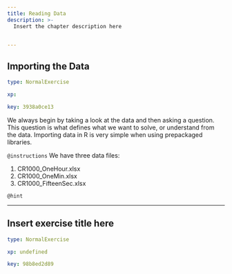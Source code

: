 ```yaml
---
title: Reading Data
description: >-
  Insert the chapter description here


---
```

## Importing the Data

```yaml
type: NormalExercise

xp: 

key: 3938a0ce13
```

We always begin by taking a look at the data and then asking a question. This question is what defines what we want to solve, or understand from the data. Importing data in R is very simple when using prepackaged libraries.

`@instructions`
We have three data files: 

1. CR1000_OneHour.xlsx
2.  CR1000_OneMin.xlsx
3. CR1000_FifteenSec.xlsx

`@hint`











---
## Insert exercise title here

```yaml
type: NormalExercise

xp: undefined

key: 98b8ed2d89
```













